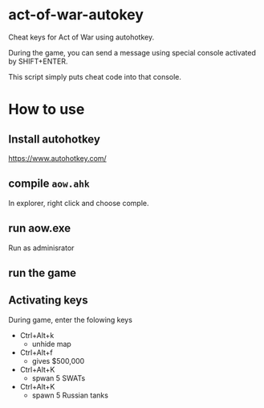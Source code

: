 # act-of-war-autokey

Cheat keys for Act of War using autohotkey.

During the game, you can send a message using special console activated by SHIFT+ENTER.

This script simply puts cheat code into that console.

# How to use

## Install autohotkey

https://www.autohotkey.com/

## compile `aow.ahk`

In explorer, right click and choose comple.

## run aow.exe 

Run as adminisrator

## run the game

## Activating keys

During game, enter the folowing keys

- Ctrl+Alt+k
  - unhide map
- Ctrl+Alt+f
  - gives $500,000
- Ctrl+Alt+K
  - spwan 5 SWATs
- Ctrl+Alt+K
  - spawn 5 Russian tanks
  
